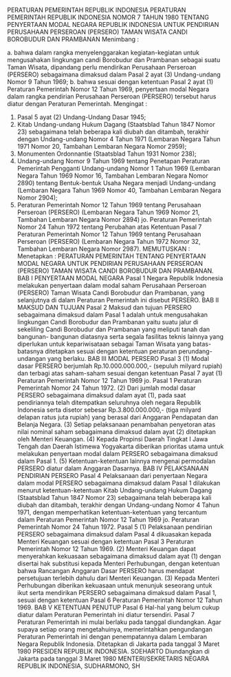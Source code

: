  PERATURAN PEMERINTAH REPUBLIK INDONESIA PERATURAN PEMERINTAH REPUBLIK INDONESIA NOMOR 7 TAHUN 1980 TENTANG PENYERTAAN MODAL NEGARA REPUBLIK INDONESIA UNTUK PENDIRIAN PERUSAHAAN PERSEROAN (PERSERO) TAMAN WISATA CANDI BOROBUDUR DAN PRAMBANAN
Menimbang :

a. bahwa dalam rangka menyelenggarakan kegiatan-kegiatan untuk mengusahakan lingkungan candi Borobudur dan Prambanan sebagai suatu Taman Wisata, dipandang perlu mendirikan Perusahaan Perseroan (PERSERO) sebagaimana dimaksud dalam Pasal 2 ayat (3) Undang-undang Nomor 9 Tahun 1969;
b. bahwa sesuai dengan ketentuan Pasal 2 ayat (1) Peraturan Pemerintah Nomor 12 Tahun 1969, penyertaan modal Negara dalam rangka pendirian Perusahaan Perseroan (PERSERO) tersebut harus diatur dengan Peraturan Pemerintah.
Mengingat :

1. Pasal 5 ayat (2) Undang-Undang Dasar 1945;
2. Kitab Undang-undang Hukum Dagang (Staatsblad Tahun 1847 Nomor 23) sebagaimana telah beberapa kali diubah dan ditambah, terakhir dengan Undang-undang Nomor 4 Tahun 1971 (Lembaran Negara Tahun 1971 Nomor 20, Tambahan Lembaran Negara Nomor 2959);
3. Monumenten Ordonnantie (Staatsblad Tahun 1931 Nomor 238);
4. Undang-undang Nomor 9 Tahun 1969 tentang Penetapan Peraturan Pemerintah Pengganti Undang-undang Nomor 1 Tahun 1969 (Lembaran Negara Tahun 1969 Nomor 16, Tambahan Lembaran Negara Nomor 2890) tentang Bentuk-bentuk Usaha Negara menjadi Undang-undang (Lembaran Negara Tahun 1969 Nomor 40, Tambahan Lembaran Negara Nomor 2904);
5. Peraturan Pemerintah Nomor 12 Tahun 1969 tentang Perusahaan Perseroan (PERSERO) (Lembaran Negara Tahun 1969 Nomor 21, Tambahan Lembaran Negara Nomor 2894) jo. Peraturan Pemerintah Nomor 24 Tahun 1972 tentang Perubahan atas Ketentuan Pasal 7 Peraturan Pemerintah Nomor 12 Tahun 1969 tentang Perusahaan Perseroan (PERSERO) (Lembaran Negara Tahun 1972 Nomor 32, Tambahan Lembaran Negara Nomor 2987).
MEMUTUSKAN :
 Menetapkan : PERATURAN PEMERINTAH TENTANG PENYERTAAN MODAL NEGARA UNTUK PENDIRIAN PERUSAHAAN PERSEROAN (PERSERO) TAMAN WISATA CANDI BOROBUDUR DAN PRAMBANAN.
BAB I PENYERTAAN MODAL NEGARA
Pasal 1
Negara Republik Indonesia melakukan penyertaan dalam modal saham Perusahaan Perseroan (PERSERO) Taman Wisata Candi Borobudur dan Prambanan, yang selanjutnya di dalam Peraturan Pemerintah ini disebut PERSERO.
BAB II MAKSUD DAN TUJUAN
Pasal 2
Maksud dan tujuan PERSERO sebagaimana dimaksud dalam Pasal 1 adalah untuk mengusahakan lingkungan Candi Borobudur dan Prambanan yaitu suatu jalur di sekeliling Candi Borobudur dan Prambanan yang meliputi tanah dan bangunan- bangunan diatasnya serta segala fasilitas teknis lainnya yang diperlukan untuk kepariwisataan sebagai Taman Wisata yang batas-batasnya ditetapkan sesuai dengan ketentuan peraturan perundang-undangan yang berlaku.
BAB III MODAL PERSERO
Pasal 3
(1) Modal dasar PERSERO berjumlah Rp.10.000.000.000,- (sepuluh milyard rupiah) dan terbagi atas saham-saham sesuai dengan ketentuan Pasal 7 ayat (1) Peraturan Pemerintah Nomor 12 Tahun 1969 jo. Pasal 1 Peraturan Pemerintah Nomor 24 Tahun 1972.
(2) Dari jumlah modal dasar PERSERO sebagaimana dimaksud dalam ayat (1), pada saat pendiriannya telah ditempatkan seluruhnya oleh negara Republik Indonesia serta disetor sebesar Rp.3.800.000.000,- (tiga milyard delapan ratus juta rupiah) yang berasal dari Anggaran Pendapatan dan Belanja Negara.
(3) Setiap pelaksanaan penambahan penyetoran atas nilai nominal saham sebagaimana dimaksud dalam ayat (2) ditetapkan oleh Menteri Keuangan.
(4) Kepada Propinsi Daerah Tingkat I Jawa Tengah dan Daerah Istimewa Yogyakarta diberikan prioritas utama untuk melakukan penyertaan modal dalam PERSERO sebagaimana dimaksud dalam Pasal 1.
(5) Ketentuan-ketentuan lainnya mengenai permodalan PERSERO diatur dalam Anggaran Dasarnya.
BAB IV PELAKSANAAN PENDIRIAN PERSERO
Pasal 4
Pelaksanaan dari penyertaan Negara dalam modal PERSERO sebagaimana dimaksud dalam Pasal 1 dilakukan menurut ketentuan-ketentuan Kitab Undang-undang Hukum Dagang (Staatsblad Tahun 1847 Nomor 23) sebagaimana telah beberapa kali diubah dan ditambah, terakhir dengan Undang-undang Nomor 4 Tahun 1971, dengan memperhatikan ketentuan-ketentuan yang tercantum dalam Peraturan Pemerintah Nomor 12 Tahun 1969 jo. Peraturan Pemerintah Nomor 24 Tahun 1972.
Pasal 5
(1) Pelaksanaan pendirian PERSERO sebagaimana dimaksud dalam Pasal 4 dikuasakan kepada Menteri Keuangan sesuai dengan ketentuan Pasal 3 Peraturan Pemerintah Nomor 12 Tahun 1969.
(2) Menteri Keuangan dapat menyerahkan kekuasaan sebagaimana dimaksud dalam ayat (1) dengan disertai hak substitusi kepada Menteri Perhubungan, dengan ketentuan bahwa Rancangan Anggaran Dasar PERSERO harus mendapat persetujuan terlebih dahulu dari Menteri Keuangan.
(3) Kepada Menteri Perhubungan diberikan kekuasaan untuk menunjuk seseorang untuk ikut serta mendirikan PERSERO sebagaimana dimaksud dalam Pasal 1, sesuai dengan ketentuan Pasal 6 Peraturan Pemerintah Nomor 12 Tahun 1969.
BAB V KETENTUAN PENUTUP
Pasal 6
Hal-hal yang belum cukup diatur dalam Peraturan Pemerintah ini diatur tersendiri.
Pasal 7
Peraturan Pemerintah ini mulai berlaku pada tanggal diundangkan. Agar supaya setiap orang mengetahuinya, memerintahkan pengundangan Peraturan Pemerintah ini dengan penempatannya dalam Lembaran Negara Republik Indonesia. Ditetapkan di Jakarta pada tanggal 3 Maret 1980 PRESIDEN REPUBLIK INDONESIA. SOEHARTO Diundangkan di Jakarta pada tanggal 3 Maret 1980 MENTERI/SEKRETARIS NEGARA REPUBLIK INDONESIA, SUDHARMONO, SH
